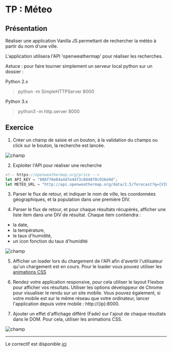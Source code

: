 # TP : Méteo

## Présentation

Réaliser une application Vanilla JS permettant de rechercher la météo à partir du nom d'une ville.

L'application utilisera l'API 'openweathermap' pour réaliser les recherches.

Astuce : pour faire tourner simplement un serveur local python sur un dossier :

Python 2.x

> python -m SimpleHTTPServer 8000

Python 3.x

> python3 -m http.server 8000

## Exercice

1. Créer un champ de saisie et un bouton, à la validation du champs ou click sur le bouton, la recherche est lancée.

![champ](assets_meteo/champ.jpg)

2. Exploiter l'API pour réaliser une recherche

```javascript
<!-- https://openweathermap.org/price -->
let API_KEY = "888f70e84a4d7e44f3c0d4870c926e9d";
let METEO_URL = "http://api.openweathermap.org/data/2.5/forecast?q={VILLE},FR&APPID={API_KEY}&units=metric"
```

3. Parser le flux de retour, et indiquer le nom de ville, les coordonnées géographiques, et la population dans une première DIV.

4. Parser le flux de retour, et pour chaque résultats récupérés, afficher une liste item dans une DIV de résultat. Chaque item contiendra :

- la date,
- la température,
- le taux d'humidité,
- un icon fonction du taux d'humidité

![champ](assets_meteo/resultats.jpg)

5. Afficher un loader lors du chargement de l'API afin d'avertir l'utilisateur qu'un chargement est en cours. Pour le loader vous pouvez utiliser les [animations CSS](https://www.w3schools.com/howto/howto_css_loader.asp)

6. Rendez votre application responsive, pour cela utiliser le layout Flexbox pour afficher vos résultats.
   Utiliser les options développeur de Chrome pour visualiser le rendu sur un site mobile. Vous pouvez également, si votre mobile est sur le même réseau que votre ordinateur, lancer l'application depuis votre mobile : http://{ip}:8000.

7. Ajouter un effet d'affichage différé (Fade) sur l'ajout de chaque résultats dans le DOM. Pour cela, utiliser les animations CSS.

![champ](assets_meteo/tout.jpg)

---

Le correctif est disponible [ici](./meteo-vanilla-js/)
